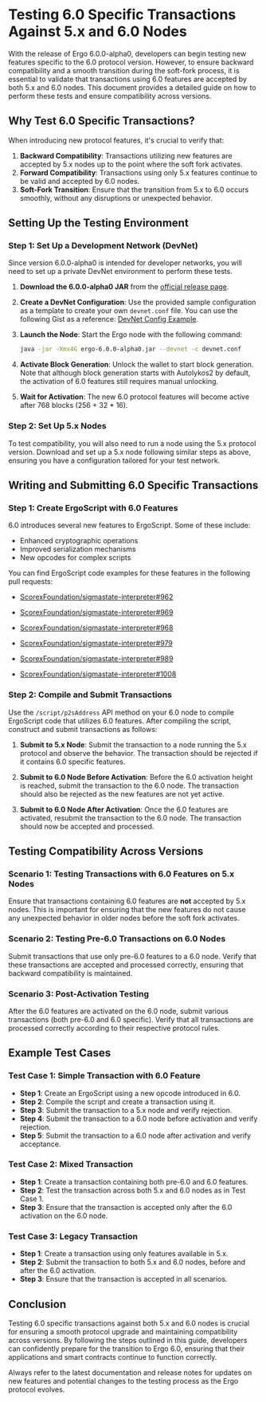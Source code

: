 # Testing 6.0 Specific Transactions Against 5.x and 6.0 Nodes

With the release of Ergo 6.0.0-alpha0, developers can begin testing new features specific to the 6.0 protocol version. However, to ensure backward compatibility and a smooth transition during the soft-fork process, it is essential to validate that transactions using 6.0 features are accepted by both 5.x and 6.0 nodes. This document provides a detailed guide on how to perform these tests and ensure compatibility across versions.

## Why Test 6.0 Specific Transactions?

When introducing new protocol features, it's crucial to verify that:

1. **Backward Compatibility**: Transactions utilizing new features are accepted by 5.x nodes up to the point where the soft fork activates.
2. **Forward Compatibility**: Transactions using only 5.x features continue to be valid and accepted by 6.0 nodes.
3. **Soft-Fork Transition**: Ensure that the transition from 5.x to 6.0 occurs smoothly, without any disruptions or unexpected behavior.

## Setting Up the Testing Environment

### Step 1: Set Up a Development Network (DevNet)

Since version 6.0.0-alpha0 is intended for developer networks, you will need to set up a private DevNet environment to perform these tests.

1. **Download the 6.0.0-alpha0 JAR** from the [official release page](https://github.com/ergoplatform/ergo/releases/tag/v6.0.0-alpha0).

2. **Create a DevNet Configuration**: Use the provided sample configuration as a template to create your own `devnet.conf` file. You can use the following Gist as a reference: [DevNet Config Example](https://gist.github.com/kushti/4f9c6b706ab16fcf2151cf1f3b531f7d).

3. **Launch the Node**: Start the Ergo node with the following command:
   ```bash
   java -jar -Xmx4G ergo-6.0.0-alpha0.jar --devnet -c devnet.conf
   ```

4. **Activate Block Generation**: Unlock the wallet to start block generation. Note that although block generation starts with Autolykos2 by default, the activation of 6.0 features still requires manual unlocking.

5. **Wait for Activation**: The new 6.0 protocol features will become active after 768 blocks (256 + 32 * 16).

### Step 2: Set Up 5.x Nodes

To test compatibility, you will also need to run a node using the 5.x protocol version. Download and set up a 5.x node following similar steps as above, ensuring you have a configuration tailored for your test network.

## Writing and Submitting 6.0 Specific Transactions

### Step 1: Create ErgoScript with 6.0 Features

6.0 introduces several new features to ErgoScript. Some of these include:

- Enhanced cryptographic operations
- Improved serialization mechanisms
- New opcodes for complex scripts

You can find ErgoScript code examples for these features in the following pull requests:

- [ScorexFoundation/sigmastate-interpreter#962](https://github.com/ScorexFoundation/sigmastate-interpreter/pull/962)

- [ScorexFoundation/sigmastate-interpreter#969](https://github.com/ScorexFoundation/sigmastate-interpreter/pull/969)

- [ScorexFoundation/sigmastate-interpreter#968](https://github.com/ScorexFoundation/sigmastate-interpreter/pull/968)

- [ScorexFoundation/sigmastate-interpreter#979](https://github.com/ScorexFoundation/sigmastate-interpreter/pull/979)

- [ScorexFoundation/sigmastate-interpreter#989](https://github.com/ScorexFoundation/sigmastate-interpreter/pull/989)

- [ScorexFoundation/sigmastate-interpreter#1008](https://github.com/ScorexFoundation/sigmastate-interpreter/pull/1008)

### Step 2: Compile and Submit Transactions

Use the `/script/p2sAddress` API method on your 6.0 node to compile ErgoScript code that utilizes 6.0 features. After compiling the script, construct and submit transactions as follows:

1. **Submit to 5.x Node**: Submit the transaction to a node running the 5.x protocol and observe the behavior. The transaction should be rejected if it contains 6.0 specific features.

2. **Submit to 6.0 Node Before Activation**: Before the 6.0 activation height is reached, submit the transaction to the 6.0 node. The transaction should also be rejected as the new features are not yet active.

3. **Submit to 6.0 Node After Activation**: Once the 6.0 features are activated, resubmit the transaction to the 6.0 node. The transaction should now be accepted and processed.

## Testing Compatibility Across Versions

### Scenario 1: Testing Transactions with 6.0 Features on 5.x Nodes

Ensure that transactions containing 6.0 features are **not** accepted by 5.x nodes. This is important for ensuring that the new features do not cause any unexpected behavior in older nodes before the soft fork activates.

### Scenario 2: Testing Pre-6.0 Transactions on 6.0 Nodes

Submit transactions that use only pre-6.0 features to a 6.0 node. Verify that these transactions are accepted and processed correctly, ensuring that backward compatibility is maintained.

### Scenario 3: Post-Activation Testing

After the 6.0 features are activated on the 6.0 node, submit various transactions (both pre-6.0 and 6.0 specific). Verify that all transactions are processed correctly according to their respective protocol rules.

## Example Test Cases

### Test Case 1: Simple Transaction with 6.0 Feature

- **Step 1**: Create an ErgoScript using a new opcode introduced in 6.0.
- **Step 2**: Compile the script and create a transaction using it.
- **Step 3**: Submit the transaction to a 5.x node and verify rejection.
- **Step 4**: Submit the transaction to a 6.0 node before activation and verify rejection.
- **Step 5**: Submit the transaction to a 6.0 node after activation and verify acceptance.

### Test Case 2: Mixed Transaction

- **Step 1**: Create a transaction containing both pre-6.0 and 6.0 features.
- **Step 2**: Test the transaction across both 5.x and 6.0 nodes as in Test Case 1.
- **Step 3**: Ensure that the transaction is accepted only after the 6.0 activation on the 6.0 node.

### Test Case 3: Legacy Transaction

- **Step 1**: Create a transaction using only features available in 5.x.
- **Step 2**: Submit the transaction to both 5.x and 6.0 nodes, before and after the 6.0 activation.
- **Step 3**: Ensure that the transaction is accepted in all scenarios.

## Conclusion

Testing 6.0 specific transactions against both 5.x and 6.0 nodes is crucial for ensuring a smooth protocol upgrade and maintaining compatibility across versions. By following the steps outlined in this guide, developers can confidently prepare for the transition to Ergo 6.0, ensuring that their applications and smart contracts continue to function correctly.

Always refer to the latest documentation and release notes for updates on new features and potential changes to the testing process as the Ergo protocol evolves.